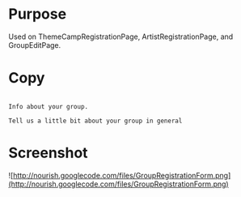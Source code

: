 # Purpose #

Used on ThemeCampRegistrationPage, ArtistRegistrationPage, and GroupEditPage.

# Copy #

```

Info about your group.

Tell us a little bit about your group in general

```

# Screenshot #

![http://nourish.googlecode.com/files/GroupRegistrationForm.png](http://nourish.googlecode.com/files/GroupRegistrationForm.png)